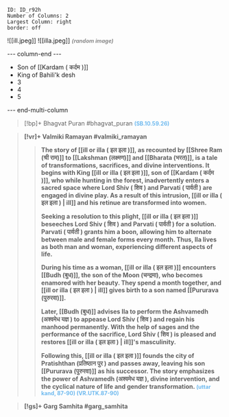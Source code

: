 ```start-multi-column
ID: ID_r92h
Number of Columns: 2
Largest Column: right
border: off
```

![[ill.jpeg]] ![[illa.jpeg]] 
<span style="font-size: 3.3mm; color: #8a8a8a; "><b>*(random image)*</b>

--- column-end ---

- Son of [[Kardam ( कर्दम )]]
- King of Bahili'k desh
- 3
- 4
- 5

--- end-multi-column



>[!bp]+  Bhagvat Puran #bhagvat_puran
><span style="font-size: 3.3mm; color: #6DB9EF "><b>(SB.10.59.26)

>[!vr]+  Valmiki Ramayan #valmiki_ramayan
>>The story of [[ill or illa ( इल इला )]], as recounted by [[Shree Ram (श्री राम)]] to [[Lakshman (लक्ष्मण)]] and [[Bharata (भरत)]], is a tale of transformations, sacrifices, and divine interventions. It begins with King [[ill or illa ( इल इला )]], son of [[Kardam ( कर्दम )]], who while hunting in the forest, inadvertently enters a sacred space where Lord Shiv ( शिव ) and Parvati ( पार्वती ) are engaged in divine play. As a result of this intrusion, [[ill or illa ( इल इला ) | ill]] and his retinue are transformed into women.
>>
>>Seeking a resolution to this plight, [[ill or illa ( इल इला )]] beseeches Lord Shiv ( शिव ) and Parvati ( पार्वती ) for a solution. Parvati ( पार्वती ) grants him a boon, allowing him to alternate between male and female forms every month. Thus, Ila lives as both man and woman, experiencing different aspects of life.
>>
>>During his time as a woman, [[ill or illa ( इल इला )]] encounters [[Budh (बुध)]], the son of the Moon (चन्द्रमा), who becomes enamored with her beauty. They spend a month together, and [[ill or illa ( इल इला ) | ill]] gives birth to a son named [[Pururava (पुरुरवा)]].
>>
>>Later, [[Budh (बुध)]] advises Ila to perform the Ashvamedh (अश्वमेध यज्ञ ) to appease Lord Shiv ( शिव ) and regain his manhood permanently. With the help of sages and the performance of the sacrifice, Lord Shiv ( शिव ) is pleased and restores [[ill or illa ( इल इला ) | ill]]'s masculinity.
>>
>>Following this, [[ill or illa ( इल इला )]] founds the city of Pratishthan (प्रतिष्ठान पुर ) and passes away, leaving his son [[Pururava (पुरुरवा)]] as his successor. The story emphasizes the power of Ashvamedh (अश्वमेध यज्ञ ), divine intervention, and the cyclical nature of life and gender transformation.
><span style="font-size: 3.3mm; color: #6DB9EF "><b>(uttar kand, 87-90) (VR.UTK.87-90)


>[!gs]+  Garg Samhita #garg_samhita